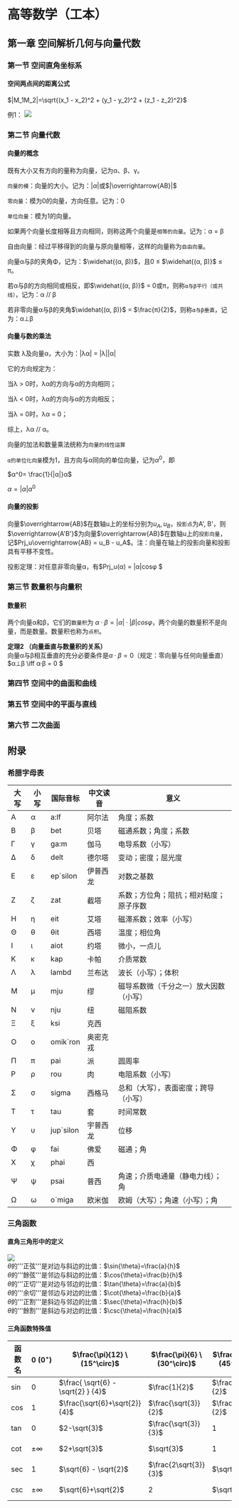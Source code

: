 # 高等数学（工本）

## 第一章 空间解析几何与向量代数

### 第一节 空间直角坐标系
#### 空间两点间的距离公式

$|M_1M_2|=\sqrt{(x_1 - x_2)^2 + (y_1 - y_2)^2 + (z_1 - z_2)^2}$

例1：
![](http://ww3.sinaimg.cn/large/006tNc79gy1g5hr9p3s65j30gb0bxn4n.jpg)

### 第二节 向量代数
#### 向量的概念
既有大小又有方向的量称为向量，记为α、β、γ。

`向量的模`：向量的大小。记为：$|α|$或$|\overrightarrow{AB}|$

`零向量`：模为0的向量，方向任意。记为：0

`单位向量`：模为1的向量。



如果两个向量长度相等且方向相同，则称这两个向量是`相等的向量`。记为：α = β

自由向量：经过平移得到的向量与原向量相等，这样的向量称为`自由向量`。



向量α与β的夹角Φ，记为：$\widehat{(α, β)}$，且0 ≤ $\widehat{(α, β)}$ ≤ π。

若α与β的方向相同或相反，即$\widehat{(α, β)}$  = 0或π，则称`α与β平行（或共线）`，记为：α // β

若非零向量α与β的夹角$\widehat{(α, β)}$ = $\frac{π}{2}$，则称`α与β垂直`，记为：α⊥β

#### 向量与数的乘法
实数 λ及向量α，大小为：|λα| = |λ||α|

它的方向规定为：

当λ > 0时，λα的方向与α的方向相同；

当λ < 0时，λα的方向与α的方向相反；

当λ = 0时，λα = 0；

综上，λα // α。

向量的加法和数量乘法统称为`向量的线性运算`



`α的单位化向量`模为1，且方向与α同向的单位向量，记为$α^0$，即

$α^0= \frac{1}{|α|}α$

$α = |α|α^0$



#### 向量的投影

向量$\overrightarrow{AB}$在数轴u上的坐标分别为$u_A, u_B$，`投影点`为A', B'，则$\overrightarrow{A'B'}$为向量$\overrightarrow{AB}$在数轴u上的`投影向量`，记$Prj_u\overrightarrow{AB} = u_B - u_A$。注：向量在轴上的投影向量和投影具有平移不变性。



投影定理：对任意非零向量α，有$Prj_u(α) = |α|cosφ $



### 第三节 数量积与向量积

#### 数量积

两个向量α和β，它们的`数量积`为 $α·β = |α|·|β| cosφ$，两个向量的数量积不是向量，而是数量。数量积也称为`点积`。

**定理2 （向量垂直与数量积的关系）**  
  向量α与β相互垂直的充分必要条件是$α·β = 0$（规定：零向量与任何向量垂直）  
  $α⊥β \iff α·β = 0 $ 



### 第四节 空间中的曲面和曲线

### 第五节 空间中的平面与直线

### 第六节 二次曲面

## 附录
### 希腊字母表
| 大写 | 小写 | 国际音标 | 中文读音 | 意义 |
| ---- | ---- | ---- | ---- | ---- |
| Α | α | a:lf | 阿尔法 | 角度；系数 |
| Β | β | bet | 贝塔 | 磁通系数；角度；系数 |
| Γ | γ | ga:m | 伽马 | 电导系数（小写） |
| Δ | δ | delt | 德尔塔 | 变动；密度；屈光度 |
| Ε | ε | ep`silon | 伊普西龙 | 对数之基数 |
| Ζ | ζ | zat | 截塔 | 系数；方位角；阻抗；相对粘度；原子序数 |
| Η | η | eit | 艾塔 | 磁滞系数；效率（小写）|
| Θ | θ | θit | 西塔 | 温度；相位角 |
| Ι | ι | aiot | 约塔 | 微小，一点儿 |
| Κ | κ | kap | 卡帕 | 介质常数 |
| Λ | λ | lambd | 兰布达 | 波长（小写）；体积 |
| Μ | μ | mju | 缪 | 磁导系数微（千分之一）放大因数（小写） |
| Ν | ν | nju | 纽 | 磁阻系数 |
| Ξ | ξ | ksi | 克西 | |
| Ο | ο | omik`ron | 奥密克戎 | |
| Π | π | pai | 派 | 圆周率 |
| Ρ | ρ | rou | 肉 | 电阻系数（小写） |
| Σ | σ | sigma | 西格马 | 总和（大写），表面密度；跨导（小写） |
| Τ | τ | tau | 套 | 时间常数 |
| Υ | υ | jup`silon | 宇普西龙 | 位移 |
| Φ | φ | fai | 佛爱 | 磁通；角 |
| Χ | χ | phai | 西 | |
| Ψ | ψ | psai | 普西 | 角速；介质电通量（静电力线）；角 |
| Ω | ω | o`miga | 欧米伽 | 欧姆（大写）；角速（小写）；角 |

### 三角函数
#### 直角三角形中的定义
![](https://ws2.sinaimg.cn/large/006tNc79ly1g5ip7ln735j30am0fwt9l.jpg)  
$\theta$的'''正弦'''是对边与斜边的比值：$\sin{\theta}=\frac{a}{h}$  
$\theta$的'''餘弦'''是邻边与斜边的比值：$\cos{\theta}=\frac{b}{h}$  
$\theta$的'''正切'''是对边与邻边的比值：$\tan{\theta}=\frac{a}{b}$  
$\theta$的'''余切'''是邻边与对边的比值：$\cot{\theta}=\frac{b}{a}$  
$\theta$的'''正割'''是斜边与邻边的比值：$\sec{\theta}=\frac{h}{b}$  
$\theta$的'''餘割'''是斜边与对边的比值：$\csc{\theta}=\frac{h}{a}$  

#### 三角函数特殊值

| 函数名 | $0 \ (0^\circ)$ | $\frac{\pi}{12} \ (15^\circ)$ | $\frac{\pi}{6} \ (30^\circ)$ | $\frac{\pi}{4} \ (45^\circ)$ | $\frac{\pi}{3} \ (60^\circ)$ | $\frac{5\pi}{12} \ (75^\circ)$ |$\frac{\pi}{2} \ (90^\circ)$ |
| ---- | ---- | ---- | ---- | ---- | ---- | ---- | ---- |
|$\sin$| $0$ | $\frac{ \sqrt{6} - \sqrt{2} } {4}$ | $\frac{1}{2}$ | $\frac{\sqrt{2}}{2}$ | $\frac{\sqrt{3}}{2}$ | $\frac{ \sqrt{6} + \sqrt{2} } {4}$ | $1$ |
|$\cos$ | $1$ | $\frac{\sqrt{6}+\sqrt{2}}{4}$ | $\frac{\sqrt{3}}{2}$ | $\frac{\sqrt{2}}{2}$ | $\frac{1}{2}$ | $\frac{ \sqrt{6} - \sqrt{2}} {4}$ | $0$ |
|$\tan$ | $0$ | $2-\sqrt{3}$ | $\frac{\sqrt{3}}{3}$ | $1$ | $\sqrt{3}$ | $2+\sqrt{3}$ | $\pm\infty$ |
|$\cot$| $\pm\infty$ | $2+\sqrt{3}$ | $\sqrt{3}$ | $1$ | $\frac{\sqrt{3}}{3}$ | $2-\sqrt{3}$ | $0$ |
|$\sec$ | $1$ | $\sqrt{6} - \sqrt{2}$ | $\frac{2\sqrt{3}}{3}$ | $\sqrt{2}$ | $2$ | $\sqrt{6}+\sqrt{2}$ | $\pm\infty$ |
|$\csc$| $\pm\infty$ | $\sqrt{6}+\sqrt{2}$ | $2$ | $\sqrt{2}$ | $\frac{2 \sqrt{3}}{3}$ | $\sqrt{6} - \sqrt{2}$ | $1$ |

